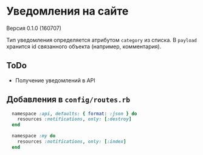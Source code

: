 Уведомления на сайте
====================

Версия 0.1.0 (160707)

Тип уведомления определяется атрибутом `category` из списка.
В `payload` хранится id связанного объекта (например, комментария).

ToDo
----

 * Получение уведомлений в API
 
Добавления в `config/routes.rb`
-------------------------------

```ruby
  namespace :api, defaults: { format: :json } do
    resources :notifications, only: [:destroy]
  end

  namespace :my do
    resources :notifications, only: [:index]
  end
```
